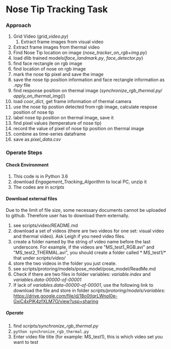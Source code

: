 # Nose Tip Tracking Task

### Approach
1. Grid Video (*grid_video.py*)
    1. Extract frame images from visual video
  2. Extract frame images from thermal video
3. Find Nose Tip location on image (*nose_tracker_on_rgb+img.py*)
  1. load dlib trained models(*face_landmark.py*, *face_detector.py*)
  1. find face rectangle on rgb image
  2. find location of nose on rgb image
  3. mark the nose tip pixel and save the image
  4. save the nose tip position information and face rectangle information as *.npy* file
5. find response position on thermal image (*synchronize_rgb_thermal.py/ apply_on_thermal_img()*)
  1. load *coor_dict*, get frame information of thermal camera
  2. use the nose tip postion detected from rgb image, calculate respose position of nose tip
  3. label nose tip position on thermal image, save it
7. find pixel values (temperature of nose tip)
  1. record the value of pixel of nose tip position on thermal image
  2. combine as time-series dataframe
  3. save as *pixel_data.csv*



### Operate Steps

#### Check Environment
1. This code is in Python 3.6
2. download *Engagement_Tracking_Algorithm* to local PC, unzip it
3. The codes are in *scripts*

#### Download external files
Due to the limit of file size, some necessary documents cannot be uploaded to github. Therefore user has to download them externally.
1. see scripts/video/README.md
  1. download a set of videos (there are two videos for one set: visual video and thermal video). Ask Leigh if you need video files.
  2. create a folder named by the string of video name before the last underscore. For example, if the videos are "MS_test1_RGB.avi" and "MS_test2_THERMAL.avi", you should create a folder called * MS_test1/* that under *scripts/video/*
  3. store the two videos in the folder you just create.
3. see scripts/protoring/models/pose_model/pose_model/ReadMe.md
  1. Check if there are two files in folder variables: *variable.index* and *variables.data-00000-of-00001*
  2. If lack of *variables.data-00000-of-00001*, use the following link to download the file and store in folder *scripts/protoring/models/variables*: https://drive.google.com/file/d/18o0tIqrLWnoI0e-GxiC4xPlK4zfXLM7O/view?usp=sharing

##### Operate
1. find *scripts/synchronize_rgb_thermal.py*
2. `python synchronize_rgb_thermal.py`
3. Enter video file title (for example: MS_test1), this is which video set you want to test
